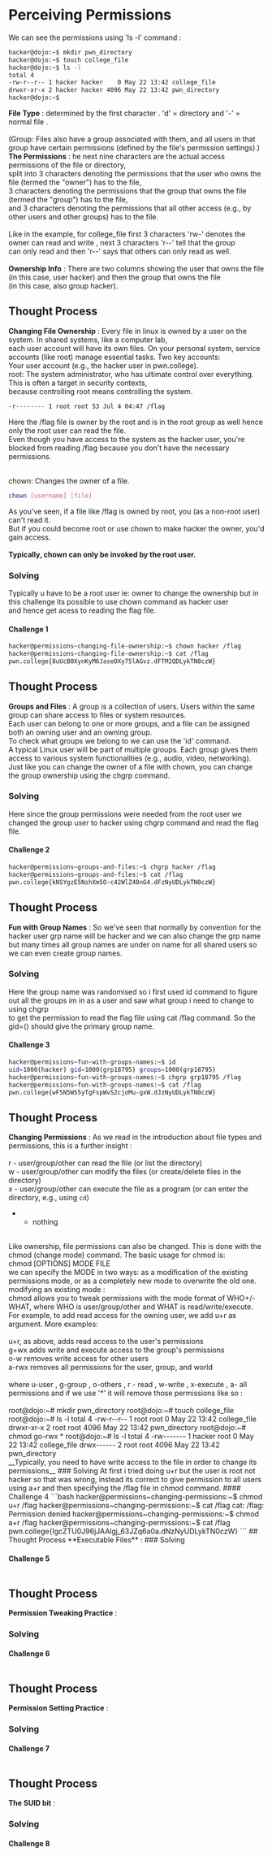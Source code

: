 # Perceiving Permissions
We can see the permissions using 'ls -l' command :
```bash
hacker@dojo:~$ mkdir pwn_directory
hacker@dojo:~$ touch college_file
hacker@dojo:~$ ls -l
total 4
-rw-r--r-- 1 hacker hacker    0 May 22 13:42 college_file
drwxr-xr-x 2 hacker hacker 4096 May 22 13:42 pwn_directory
hacker@dojo:~$
```
**File Type** : determined by the first character . 'd' = directory and '-' = normal file . <br>
<br>
(Group: Files also have a group associated with them, and all users in that group have certain permissions (defined by the file's permission settings).)<br>
**The Permissions** : he next nine characters are the actual access permissions of the file or directory,<br>
split into 3 characters denoting the permissions that the user who owns the file (termed the "owner") has to the file, <br>
3 characters denoting the permissions that the group that owns the file (termed the "group") has to the file, <br>
and 3 characters denoting the permissions that all other access (e.g., by other users and other groups) has to the file. <br>
<br>
Like in the example, for college_file first 3 characters 'rw-' denotes the owner can read and write , next 3 characters 'r--' tell that the group<br>
can only read and then 'r--' says that others can only read as well.<br><br>
**Ownership Info** : There are two columns showing the user that owns the file (in this case, user hacker) and then the group that owns the file <br>
(in this case, also group hacker).

## Thought Process
**Changing File Ownership** : Every file in linux is owned by a user on the system. In shared systems, like a computer lab,<br>
each user account will have its own files. On your personal system, service accounts (like root) manage essential tasks.
Two key accounts: <br>
Your user account (e.g., the hacker user in pwn.college).<br>
root: The system administrator, who has ultimate control over everything. This is often a target in security contexts, <br>
because controlling root means controlling the system.
```bash
-r-------- 1 root root 53 Jul 4 04:47 /flag

```
Here the /flag file is owner by the root and is in the root group as well hence only the root user can read the file.<br>
Even though you have access to the system as the hacker user, you're blocked from reading /flag because you don't have the necessary permissions.<br><br>

chown: Changes the owner of a file.
```bash
chown [username] [file]

```
As you've seen, if a file like /flag is owned by root, you (as a non-root user) can't read it.<br>
But if you could become root or use chown to make hacker the owner, you'd gain access.<br><br>
**Typically, chown can only be invoked by the root user.**
### Solving 
Typically u have to be a root user ie: owner to change the ownership but in this challenge its possible to use chown command as hacker user <br>
and hence get acess to reading the flag file.
#### Challenge 1
```bash
hacker@permissions~changing-file-ownership:~$ chown hacker /flag
hacker@permissions~changing-file-ownership:~$ cat /flag
pwn.college{8uUcB0XynKyM6JaseOXy75lAGvz.dFTM2QDLykTN0czW}
```
## Thought Process
**Groups and Files** : A group is a collection of users. Users within the same group can share access to files or system resources.<br>
Each user can belong to one or more groups, and a file can be assigned both an owning user and an owning group.<br>
To check what groups we belong to we can use the 'id' command.<br>
A typical Linux user will be part of multiple groups. Each group gives them access to various system functionalities (e.g., audio, video, networking). <br>
Just like you can change the owner of a file with chown, you can change the group ownership using the chgrp command.<br>

### Solving 
Here since the group permissions were needed from the root user we changed the group user to hacker using chgrp command and read the flag file.
#### Challenge 2
```bash
hacker@permissions~groups-and-files:~$ chgrp hacker /flag
hacker@permissions~groups-and-files:~$ cat /flag
pwn.college{kNSYgzE5NshXm5O-c42WlZ40nG4.dFzNyUDLykTN0czW}
```
## Thought Process
**Fun with Group Names** : So we've seen that normally by convention for the hacker user grp name will be hacker and we can also change the grp name <br>
but many times all group names are under on name for all shared users so we can even create group names.
### Solving 
Here the group name was randomised so i first used id command to figure out all the groups im in as a user and saw what group i need to change to using chgrp <br>
to get the permission to read the flag file using cat /flag command. So the gid=() should give the primary group name.
#### Challenge 3
```bash
hacker@permissions~fun-with-groups-names:~$ id
uid=1000(hacker) gid=1000(grp18795) groups=1000(grp18795)
hacker@permissions~fun-with-groups-names:~$ chgrp grp18795 /flag
hacker@permissions~fun-with-groups-names:~$ cat /flag
pwn.college{wF5N5WS5yTgFspWvS2cjoMu-gxW.dJzNyUDLykTN0czW}
```
## Thought Process
**Changing Permissions** : As we read in the introduction about file types and permissions, this is a further insight : <br>
<br>
r - user/group/other can read the file (or list the directory)<br>
w - user/group/other can modify the files (or create/delete files in the directory)<br>
x - user/group/other can execute the file as a program (or can enter the directory, e.g., using `cd`)<br>
- - nothing <br>
<br>
Like ownership, file permissions can also be changed. This is done with the chmod (change mode) command. The basic usage for chmod is: <br>
chmod [OPTIONS] MODE FILE <br>
  we can specify the MODE in two ways: as a modification of the existing permissions mode, or as a completely new mode to overwrite the old one.<br>
  modifying an existing mode :<br>
  chmod allows you to tweak permissions with the mode format of WHO+/-WHAT, where WHO is user/group/other and WHAT is read/write/execute.
For example, to add read access for the owning user, we add u+r as argument. More examples:<br><br>
u+r, as above, adds read access to the user's permissions<br>
g+wx adds write and execute access to the group's permissions<br>
o-w removes write access for other users<br>
a-rwx removes all permissions for the user, group, and world<br><br>
where u-user , g-group , o-others , r - read , w-write , x-execute , a- all permissions and if we use '*' it will remove those permissions like so :<br>
<br>
root@dojo:~# mkdir pwn_directory
root@dojo:~# touch college_file
root@dojo:~# ls -l
total 4
-rw-r--r-- 1 root root    0 May 22 13:42 college_file
drwxr-xr-x 2 root root 4096 May 22 13:42 pwn_directory
root@dojo:~# chmod go-rwx *
root@dojo:~# ls -l
total 4
-rw------- 1 hacker root    0 May 22 13:42 college_file
drwx------ 2 root   root 4096 May 22 13:42 pwn_directory
<br>
__Typically, you need to have write access to the file in order to change its permissions__
### Solving 
At first i tried doing u+r but the user is root not hacker so that was wrong, instead its correct to give permission to all users using a+r and then specifying the /flag file in chmod command.
#### Challenge 4
```bash
hacker@permissions~changing-permissions:~$ chmod u+r /flag
hacker@permissions~changing-permissions:~$ cat /flag
cat: /flag: Permission denied
hacker@permissions~changing-permissions:~$ chmod a+r /flag
hacker@permissions~changing-permissions:~$ cat /flag
pwn.college{IgcZTU0J96jJAAlgj_63JZq6a0a.dNzNyUDLykTN0czW}
```
## Thought Process
**Executable Files** : 
### Solving 

#### Challenge 5
```bash

```
## Thought Process
**Permission Tweaking Practice** : 
### Solving 

#### Challenge 6
```bash

```
## Thought Process
**Permission Setting Practice** : 
### Solving 

#### Challenge 7
```bash

```
## Thought Process
**The SUID bit** : 
### Solving 

#### Challenge 8
```bash

```
